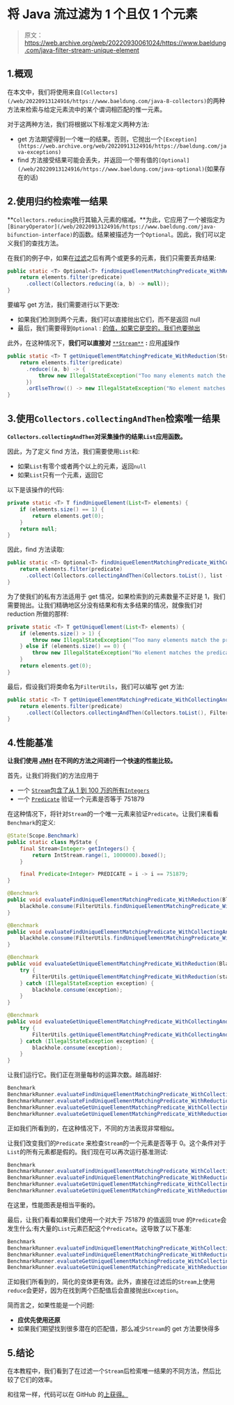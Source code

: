# 将 Java 流过滤为 1 个且仅 1 个元素

> 原文：<https://web.archive.org/web/20220930061024/https://www.baeldung.com/java-filter-stream-unique-element>

## 1.概观

在本文中，我们将使用来自`[Collectors](/web/20220913124916/https://www.baeldung.com/java-8-collectors)`的两种方法来检索与给定元素流中的某个谓词相匹配的惟一元素。

对于这两种方法，我们将根据以下标准定义两种方法:

*   get 方法期望得到一个唯一的结果。否则，它抛出一个`[Exception](https://web.archive.org/web/20220913124916/https://baeldung.com/java-exceptions)`
*   find 方法接受结果可能会丢失，并返回一个带有值的`[Optional](/web/20220913124916/https://www.baeldung.com/java-optional)`(如果存在的话)

## 2.使用归约检索唯一结果

**`Collectors.reducing`执行其输入元素的缩减。**为此，它应用了一个被指定为`[BinaryOperator](/web/20220913124916/https://www.baeldung.com/java-bifunction-interface)`的函数。结果被描述为一个`Optional`。因此，我们可以定义我们的查找方法。

在我们的例子中，如果在[过滤](/web/20220913124916/https://www.baeldung.com/java-stream-filter-lambda)之后有两个或更多的元素，我们只需要丢弃结果:

```java
public static <T> Optional<T> findUniqueElementMatchingPredicate_WithReduction(Stream<T> elements, Predicate<T> predicate) {
    return elements.filter(predicate)
      .collect(Collectors.reducing((a, b) -> null));
}
```

要编写 get 方法，我们需要进行以下更改:

*   如果我们检测到两个元素，我们可以直接抛出它们，而不是返回 null
*   最后，我们需要得到`Optional` : [的值，如果它是空的，我们也要抛出](/web/20220913124916/https://www.baeldung.com/java-optional-throw-exception)

此外，在这种情况下，**我们可以直接对** [`**Stream**`](/web/20220913124916/https://www.baeldung.com/java-8-streams) **:** 应用[减](/web/20220913124916/https://www.baeldung.com/java-stream-reduce)操作

```java
public static <T> T getUniqueElementMatchingPredicate_WithReduction(Stream<T> elements, Predicate<T> predicate) {
    return elements.filter(predicate)
      .reduce((a, b) -> {
          throw new IllegalStateException("Too many elements match the predicate");
      })
      .orElseThrow(() -> new IllegalStateException("No element matches the predicate"));
}
```

## 3.使用`Collectors.collectingAndThen`检索唯一结果

**`Collectors.collectingAndThen`对采集操作的结果`List`应用函数。**

因此，为了定义 find 方法，我们需要使用`List`和:

*   如果`List`有零个或者两个以上的元素，返回`null`
*   如果`List`只有一个元素，返回它

以下是该操作的代码:

```java
private static <T> T findUniqueElement(List<T> elements) {
    if (elements.size() == 1) {
        return elements.get(0);
    }
    return null;
}
```

因此，find 方法读取:

```java
public static <T> Optional<T> findUniqueElementMatchingPredicate_WithCollectingAndThen(Stream<T> elements, Predicate<T> predicate) {
    return elements.filter(predicate)
      .collect(Collectors.collectingAndThen(Collectors.toList(), list -> Optional.ofNullable(findUniqueElement(list))));
}
```

为了使我们的私有方法适用于 get 情况，如果检索到的元素数量不正好是 1，我们需要抛出。让我们精确地区分没有结果和有太多结果的情况，就像我们对 reduction 所做的那样:

```java
private static <T> T getUniqueElement(List<T> elements) {
    if (elements.size() > 1) {
        throw new IllegalStateException("Too many elements match the predicate");
    } else if (elements.size() == 0) {
        throw new IllegalStateException("No element matches the predicate");
    }
    return elements.get(0);
}
```

最后，假设我们将类命名为`FilterUtils`，我们可以编写 get 方法:

```java
public static <T> T getUniqueElementMatchingPredicate_WithCollectingAndThen(Stream<T> elements, Predicate<T> predicate) {
    return elements.filter(predicate)
      .collect(Collectors.collectingAndThen(Collectors.toList(), FilterUtils::getUniqueElement));
}
```

## 4.性能基准

**让我们使用 [JMH](/web/20220913124916/https://www.baeldung.com/java-microbenchmark-harness) 在不同的方法之间进行一个快速的性能比较。**

首先，让我们将我们的方法应用于

*   一个 [`Stream`包含了从 1 到 100 万的所有`Integers`](/web/20220913124916/https://www.baeldung.com/java-intstream-convert)
*   一个 [`Predicate`](/web/20220913124916/https://www.baeldung.com/java-predicate-chain) 验证一个元素是否等于 751879

在这种情况下，将针对`Stream`的一个唯一元素来验证`Predicate`。让我们来看看`Benchmark`的定义:

```java
@State(Scope.Benchmark)
public static class MyState {
    final Stream<Integer> getIntegers() { 
        return IntStream.range(1, 1000000).boxed();
    }

    final Predicate<Integer> PREDICATE = i -> i == 751879;
}

@Benchmark
public void evaluateFindUniqueElementMatchingPredicate_WithReduction(Blackhole blackhole, MyState state) {
    blackhole.consume(FilterUtils.findUniqueElementMatchingPredicate_WithReduction(state.INTEGERS.stream(), state.PREDICATE));
}

@Benchmark
public void evaluateFindUniqueElementMatchingPredicate_WithCollectingAndThen(Blackhole blackhole, MyState state) {
    blackhole.consume(FilterUtils.findUniqueElementMatchingPredicate_WithCollectingAndThen(state.INTEGERS.stream(), state.PREDICATE));
}

@Benchmark
public void evaluateGetUniqueElementMatchingPredicate_WithReduction(Blackhole blackhole, MyState state) {
    try {
        FilterUtils.getUniqueElementMatchingPredicate_WithReduction(state.INTEGERS.stream(), state.PREDICATE);
    } catch (IllegalStateException exception) {
        blackhole.consume(exception);
    }
}

@Benchmark
public void evaluateGetUniqueElementMatchingPredicate_WithCollectingAndThen(Blackhole blackhole, MyState state) {
    try {
        FilterUtils.getUniqueElementMatchingPredicate_WithCollectingAndThen(state.INTEGERS.stream(), state.PREDICATE);
    } catch (IllegalStateException exception) {
        blackhole.consume(exception);
    }
}
```

让我们运行它。我们正在测量每秒的运算次数。越高越好:

```java
Benchmark                                                                          Mode  Cnt    Score    Error  Units
BenchmarkRunner.evaluateFindUniqueElementMatchingPredicate_WithCollectingAndThen  thrpt   25  140.581 ± 28.793  ops/s
BenchmarkRunner.evaluateFindUniqueElementMatchingPredicate_WithReduction          thrpt   25  100.171 ± 36.796  ops/s
BenchmarkRunner.evaluateGetUniqueElementMatchingPredicate_WithCollectingAndThen   thrpt   25  145.568 ±  5.333  ops/s
BenchmarkRunner.evaluateGetUniqueElementMatchingPredicate_WithReduction           thrpt   25  144.616 ± 12.917  ops/s
```

正如我们所看到的，在这种情况下，不同的方法表现非常相似。

让我们改变我们的`Predicate` 来检查`Stream`的一个元素是否等于 0。这个条件对于`List`的所有元素都是假的。我们现在可以再次运行基准测试:

```java
Benchmark                                                                          Mode  Cnt    Score    Error  Units
BenchmarkRunner.evaluateFindUniqueElementMatchingPredicate_WithCollectingAndThen  thrpt   25  165.751 ± 19.816  ops/s
BenchmarkRunner.evaluateFindUniqueElementMatchingPredicate_WithReduction          thrpt   25  174.667 ± 20.909  ops/s
BenchmarkRunner.evaluateGetUniqueElementMatchingPredicate_WithCollectingAndThen   thrpt   25  188.293 ± 18.348  ops/s
BenchmarkRunner.evaluateGetUniqueElementMatchingPredicate_WithReduction           thrpt   25  196.689 ±  4.155  ops/s
```

在这里，性能图表是相当平衡的。

最后，让我们看看如果我们使用一个对大于 751879 的值返回 true 的`Predicate`会发生什么:有大量的`List`元素匹配这个`Predicate`。这导致了以下基准:

```java
Benchmark                                                                          Mode  Cnt    Score    Error  Units
BenchmarkRunner.evaluateFindUniqueElementMatchingPredicate_WithCollectingAndThen  thrpt   25   70.879 ±  6.205  ops/s
BenchmarkRunner.evaluateFindUniqueElementMatchingPredicate_WithReduction          thrpt   25  210.142 ± 23.680  ops/s
BenchmarkRunner.evaluateGetUniqueElementMatchingPredicate_WithCollectingAndThen   thrpt   25   83.927 ±  1.812  ops/s
BenchmarkRunner.evaluateGetUniqueElementMatchingPredicate_WithReduction           thrpt   25  252.881 ±  2.710  ops/s
```

正如我们所看到的，简化的变体更有效。此外，直接在过滤后的`Stream`上使用`reduce`会更好，因为在找到两个匹配值后会直接抛出`Exception`。

简而言之，如果性能是一个问题:

*   **应优先使用还原**
*   如果我们期望找到很多潜在的匹配值，那么减少`Stream`的 get 方法要快得多

## 5.结论

在本教程中，我们看到了在过滤一个`Stream`后检索唯一结果的不同方法，然后比较了它们的效率。

和往常一样，代码可以在 GitHub 的[上获得。](https://web.archive.org/web/20220913124916/https://github.com/eugenp/tutorials/tree/master/core-java-modules/core-java-streams-4)